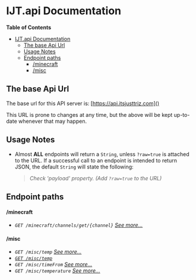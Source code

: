 # IJT.api Documentation
**Table of Contents**
- [IJT.api Documentation](#ijtapi-documentation)
  - [The base Api Url](#the-base-api-url)
  - [Usage Notes](#usage-notes)
  - [Endpoint paths](#endpoint-paths)
      - [/minecraft](#minecraft)
      - [/misc](#misc)

## The base Api Url
The base url for this API server is: [https://api.itsjusttriz.com]()

This URL is prone to changes at any time, but the above will be kept up-to-date whenever that may happen.

## Usage Notes
- Almost **ALL** endpoints will return a `String`, unless `?raw=true` is attached to the URL. If a successful call to an endpoint is intended to return JSON, the default `String` will state the following:
  > *Check 'payload' property. (Add `?raw=true` to the URL)*

## Endpoint paths

#### /minecraft
  - *`GET /minecraft/channels/get/{channel}`* [*See more...*](minecraft.md#get-minecraftchannelsgetchannel)
#### /misc
  - *`GET /misc/temp`* [*See more...*](misc.md#get-misctemperature)
  - [*`GET /misc/temp`*](misc.md#get-misctemperature)
  - *`GET /misc/timeFrom`* [*See more...*](misc.md#get-misctimeFrom)
  - *`GET /misc/temperature`* [*See more...*](misc.md#get-misctimeUntil)
